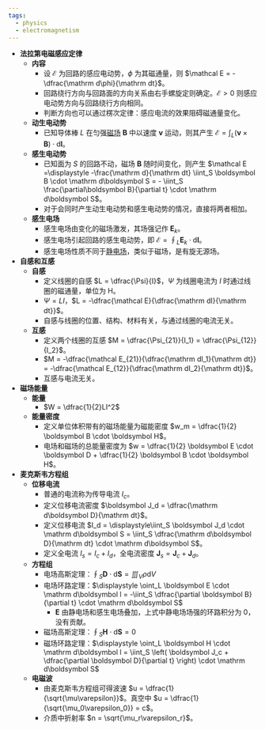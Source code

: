 ```yaml
---
tags:
  - physics
  - electromagnetism
---
```

- **法拉第电磁感应定律**
    - **内容**
        - 设 $\mathcal E$ 为回路的感应电动势，$\phi$ 为其磁通量，则 $\mathcal E = -\dfrac{\mathrm d\phi}{\mathrm dt}$。
        - 回路绕行方向与回路面的方向关系由右手螺旋定则确定。$\mathcal E>0$ 则感应电动势方向与回路绕行方向相同。
        - 判断方向也可以通过楞次定律：感应电流的效果阻碍磁通量变化。
    - **动生电动势**
        - 已知导体棒 $L$ 在匀强[磁场](/notes/docs/physics/electromagnetism/magnetic-field) $\boldsymbol B$ 中以速度 $\boldsymbol v$ 运动，则其产生 $\mathcal E = \displaystyle\int_L (\boldsymbol v \times \boldsymbol B) \cdot \mathrm d\boldsymbol l$。
    - **感生电动势**
        - 已知面为 $S$ 的回路不动，磁场 $\boldsymbol B$ 随时间变化，则产生 $\mathcal E =\displaystyle -\frac{\mathrm d}{\mathrm dt} \iint_S \boldsymbol B \cdot \mathrm d\boldsymbol S = - \iint_S \frac{\partial\boldsymbol B}{\partial t} \cdot \mathrm d\boldsymbol S$。
        - 对于会同时产生动生电动势和感生电动势的情况，直接将两者相加。
    - **感生电场**
        - 感生电场由变化的磁场激发，其场强记作 $\boldsymbol E_k$。
        - 感生电场引起回路的感生电动势，即 $\mathcal E = \displaystyle\oint_L \boldsymbol E_k \cdot \mathrm d\boldsymbol l$。
        - 感生电场性质不同于[静电场](/notes/docs/physics/electromagnetism/electrostatic-field)，类似于磁场，是有旋无源场。
- **自感和互感**
    - **自感**
        - 定义线圈的自感 $L = \dfrac{\Psi}{I}$，$\Psi$ 为线圈电流为 $I$ 时通过线圈的磁通量，单位为 $\mathrm H$。
        - $\Psi = LI$，$L = -\dfrac{\mathcal E}{\dfrac{\mathrm dI}{\mathrm dt}}$。
        - 自感与线圈的位置、结构、材料有关，与通过线圈的电流无关。
    - **互感**
        - 定义两个线圈的互感 $M = \dfrac{\Psi_{21}}{I_1} = \dfrac{\Psi_{12}}{I_2}$。
        - $M = -\dfrac{\mathcal E_{21}}{\dfrac{\mathrm dI_1}{\mathrm dt}} = -\dfrac{\mathcal E_{12}}{\dfrac{\mathrm dI_2}{\mathrm dt}}$。
        - 互感与电流无关。
- **磁场能量**
    - **能量**
        - $W = \dfrac{1}{2}LI^2$
    - **能量密度**
        - 定义单位体积带有的磁场能量为磁能密度 $w_m = \dfrac{1}{2} \boldsymbol B \cdot \boldsymbol H$。
        - 电场和磁场的总能量密度为 $w = \dfrac{1}{2} \boldsymbol E \cdot \boldsymbol D + \dfrac{1}{2} \boldsymbol B \cdot \boldsymbol H$。
- **麦克斯韦方程组**
    - **位移电流**
        - 普通的电流称为传导电流 $I_c$。
        - 定义位移电流密度 $\boldsymbol J_d = \dfrac{\mathrm d\boldsymbol D}{\mathrm dt}$。
        - 定义位移电流 $I_d = \displaystyle\iint_S \boldsymbol J_d \cdot \mathrm d\boldsymbol S = \iint_S \dfrac{\mathrm d\boldsymbol D}{\mathrm dt} \cdot \mathrm d\boldsymbol S$。
        - 定义全电流 $I_s = I_c + I_d$，全电流密度 $\boldsymbol J_s = \boldsymbol J_c + \boldsymbol J_d$。
    - **方程组**
        - 电场高斯定理：$\displaystyle \oint_S \boldsymbol D \cdot \mathrm d\boldsymbol S = \iiint_V \rho \mathrm dV$
        - 电场环路定理：$\displaystyle \oint_L \boldsymbol E \cdot \mathrm d\boldsymbol l = -\iint_S \dfrac{\partial \boldsymbol B}{\partial t} \cdot \mathrm d\boldsymbol S$
            - $\boldsymbol E$ 由静电场和感生电场叠加，上式中静电场场强的环路积分为 $0$，没有贡献。
        - 磁场高斯定理：$\displaystyle \oint_S \boldsymbol H \cdot \mathrm d\boldsymbol S = 0$
        - 磁场环路定理：$\displaystyle \oint_L \boldsymbol H \cdot \mathrm d\boldsymbol l = \iint_S \left( \boldsymbol J_c + \dfrac{\partial \boldsymbol D}{\partial t} \right) \cdot \mathrm d\boldsymbol S$
    - **电磁波**
        - 由麦克斯韦方程组可得波速 $u = \dfrac{1}{\sqrt{\mu\varepsilon}}$。真空中 $u = \dfrac{1}{\sqrt{\mu_0\varepsilon_0}} = c$。
        - 介质中折射率 $n = \sqrt{\mu_r\varepsilon_r}$。
